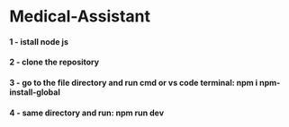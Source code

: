 # Medical-Assistant
#### 1 - istall node js
#### 2 - clone the repository
#### 3 - go to the file directory and run cmd or vs code terminal: npm i npm-install-global
#### 4 - same directory and run: npm run dev
